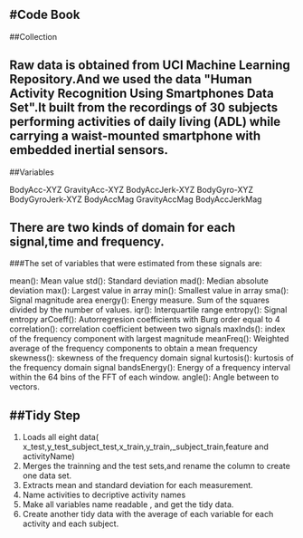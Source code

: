 #Code Book
---
##Collection

Raw data is obtained from UCI Machine Learning Repository.And we used the data "Human Activity Recognition Using Smartphones Data Set".It built from the recordings of 30 subjects performing activities of daily living (ADL) while carrying a waist-mounted smartphone with embedded inertial sensors.
---
##Variables

BodyAcc-XYZ
GravityAcc-XYZ
BodyAccJerk-XYZ
BodyGyro-XYZ
BodyGyroJerk-XYZ
BodyAccMag
GravityAccMag
BodyAccJerkMag

There are two kinds of domain for each signal,time and frequency.
---
###The set of variables that were estimated from these signals are: 

mean(): Mean value
std(): Standard deviation
mad(): Median absolute deviation 
max(): Largest value in array
min(): Smallest value in array
sma(): Signal magnitude area
energy(): Energy measure. Sum of the squares divided by the number of values. 
iqr(): Interquartile range 
entropy(): Signal entropy
arCoeff(): Autorregresion coefficients with Burg order equal to 4
correlation(): correlation coefficient between two signals
maxInds(): index of the frequency component with largest magnitude
meanFreq(): Weighted average of the frequency components to obtain a mean frequency
skewness(): skewness of the frequency domain signal 
kurtosis(): kurtosis of the frequency domain signal 
bandsEnergy(): Energy of a frequency interval within the 64 bins of the FFT of each window.
angle(): Angle between to vectors.

##Tidy Step
---
1. Loads all eight data(	x_test,y_test_subject_test,x_train,y_train,_subject_train,feature and activityName)
2. Merges the trainning and the test sets,and rename the column to create one data set.
3. Extracts mean and standard deviation for each measurement.
4. Name activities to decriptive activity names 
5. Make all variables name readable , and get the tidy data.
6. Create another tidy data with the average of each variable for each activity and each subject.
